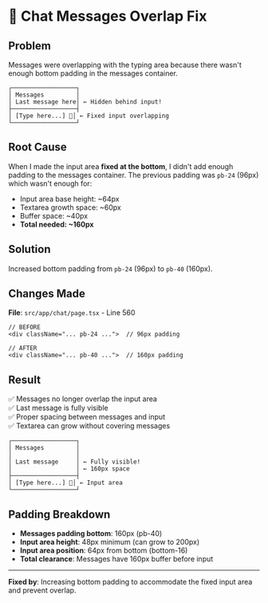 # 🔧 Chat Messages Overlap Fix

## Problem

Messages were overlapping with the typing area because there wasn't enough bottom padding in the messages container.

```
┌──────────────────┐
│ Messages         │
│ Last message here│ ← Hidden behind input!
├──────────────────┤
│ [Type here...] 💬│ ← Fixed input overlapping
└──────────────────┘
```

## Root Cause

When I made the input area **fixed at the bottom**, I didn't add enough padding to the messages container. The previous padding was `pb-24` (96px) which wasn't enough for:
- Input area base height: ~64px
- Textarea growth space: ~60px
- Buffer space: ~40px
- **Total needed: ~160px**

## Solution

Increased bottom padding from `pb-24` (96px) to `pb-40` (160px).

## Changes Made

**File**: `src/app/chat/page.tsx` - Line 560

```tsx
// BEFORE
<div className="... pb-24 ...">  // 96px padding

// AFTER  
<div className="... pb-40 ...">  // 160px padding
```

## Result

✅ Messages no longer overlap the input area  
✅ Last message is fully visible  
✅ Proper spacing between messages and input  
✅ Textarea can grow without covering messages  

```
┌──────────────────┐
│ Messages         │
│                  │
│ Last message     │ ← Fully visible!
│                  │ ← 160px space
├──────────────────┤
│ [Type here...] 💬│ ← Input area
└──────────────────┘
```

## Padding Breakdown

- **Messages padding bottom**: 160px (pb-40)
- **Input area height**: 48px minimum (can grow to 200px)
- **Input area position**: 64px from bottom (bottom-16)
- **Total clearance**: Messages have 160px buffer before input

---

**Fixed by**: Increasing bottom padding to accommodate the fixed input area and prevent overlap.
